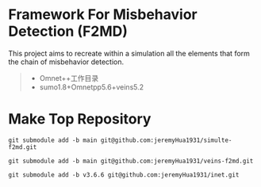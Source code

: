 # Framework For Misbehavior Detection (F2MD)

This project aims to recreate within a simulation all the elements that form the chain of misbehavior detection. 

> * Omnet++工作目录
> * sumo1.8+Omnetpp5.6+veins5.2

# Make Top Repository
```
git submodule add -b main git@github.com:jeremyHua1931/simulte-f2md.git

git submodule add -b main git@github.com:jeremyHua1931/veins-f2md.git

git submodule add -b v3.6.6 git@github.com:jeremyHua1931/inet.git
```